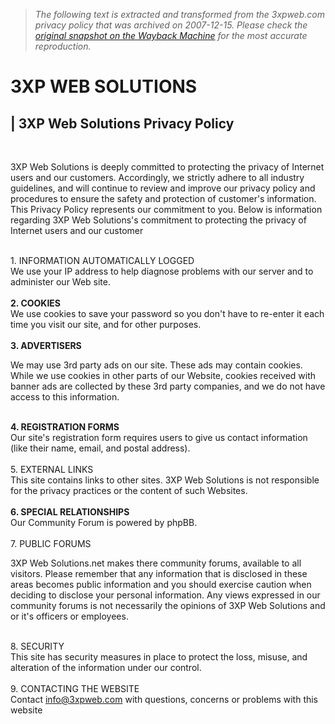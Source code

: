 > *The following text is extracted and transformed from the 3xpweb.com privacy policy that was archived on 2007-12-15. Please check the [original snapshot on the Wayback Machine](https://web.archive.org/web/20071215182835id_/http%3A//www.3xpweb.com/privacy-policy.html) for the most accurate reproduction.*

# 3XP WEB SOLUTIONS

| 3XP Web Solutions Privacy Policy   
---  
   
  
3XP Web Solutions is deeply committed to protecting the privacy of Internet users and our customers. Accordingly, we strictly adhere to all industry guidelines, and will continue to review and improve our privacy policy and procedures to ensure the safety and protection of customer's information. This Privacy Policy represents our commitment to you. Below is information regarding 3XP Web Solutions's commitment to protecting the privacy of Internet users and our customer  
  
  
   
1\. INFORMATION AUTOMATICALLY LOGGED  
We use your IP address to help diagnose problems with our server and to administer our Web site.   
   
**2\. COOKIES**  
We use cookies to save your password so you don't have to re-enter it each time you visit our site, and for other purposes.  
   
**3\. ADVERTISERS**  
  
We may use 3rd party ads on our site. These ads may contain cookies. While we use cookies in other parts of our Website, cookies received with banner ads are collected by these 3rd party companies, and we do not have access to this information.  
  
   
**4\. REGISTRATION FORMS**  
Our site's registration form requires users to give us contact information (like their name, email, and postal address).  
   
5\. EXTERNAL LINKS  
This site contains links to other sites. 3XP Web Solutions is not responsible for the privacy practices or the content of such Websites.  
   
**6\. SPECIAL RELATIONSHIPS**  
Our Community Forum is powered by phpBB.  
   
7\. PUBLIC FORUMS  
  
3XP Web Solutions.net makes there community forums, available to all visitors. Please remember that any information that is disclosed in these areas becomes public information and you should exercise caution when deciding to disclose your personal information. Any views expressed in our community forums is not necessarily the opinions of 3XP Web Solutions and or it's officers or employees.  
  
   
8\. SECURITY  
This site has security measures in place to protect the loss, misuse, and alteration of the information under our control.  
   
9\. CONTACTING THE WEBSITE  
Contact [info@3xpweb.com](mailto:info@3xpweb.com) with questions, concerns or problems with this website
